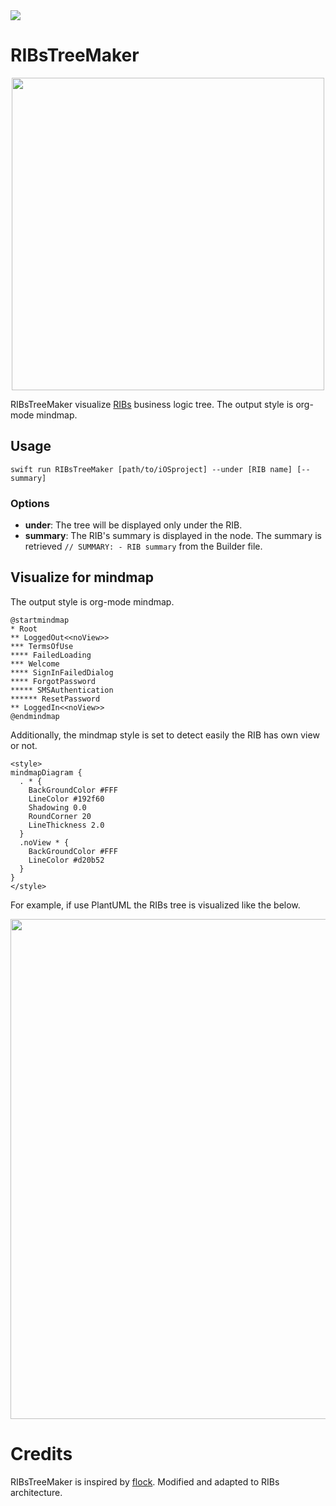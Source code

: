 <img src="https://img.shields.io/github/license/imairi/RIBsTreeMaker.svg">

# RIBsTreeMaker

<p align="center">
  <img src="https://raw.githubusercontent.com/imairi/RIBsTreeMaker/master/images/logo.png" width="500">
</p>

RIBsTreeMaker visualize [RIBs](https://github.com/uber/RIBs) business logic tree. The output style is org-mode mindmap.

## Usage
```
swift run RIBsTreeMaker [path/to/iOSproject] --under [RIB name] [--summary]
```

### Options

* **under**: The tree will be displayed only under the RIB.
* **summary**: The RIB's summary is displayed in the node. The summary is retrieved `// SUMMARY: - RIB summary` from the Builder file.


## Visualize for mindmap
The output style is org-mode mindmap.

```uml
@startmindmap
* Root
** LoggedOut<<noView>>
*** TermsOfUse
**** FailedLoading
*** Welcome
**** SignInFailedDialog
**** ForgotPassword
***** SMSAuthentication
****** ResetPassword
** LoggedIn<<noView>>
@endmindmap
```

Additionally, the mindmap style is set to detect easily the RIB has own view or not.

```
<style>
mindmapDiagram {
  . * {
    BackGroundColor #FFF
    LineColor #192f60
    Shadowing 0.0
    RoundCorner 20
    LineThickness 2.0
  }
  .noView * {
    BackGroundColor #FFF
    LineColor #d20b52
  }
}
</style>
```

For example, if use PlantUML the RIBs tree is visualized like the below.


<p align="center">
  <img src="https://raw.githubusercontent.com/imairi/RIBsTreeMaker/master/images/example_tree.png" width="800">
</p>

# Credits
RIBsTreeMaker is inspired by [flock](https://github.com/naoty/flock/). Modified and adapted to RIBs architecture.
